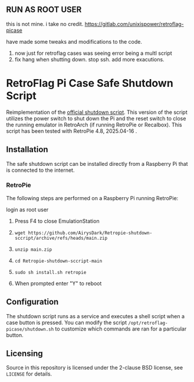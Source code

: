 ## RUN AS ROOT USER ##
this is not mine. i take no credit.
https://gitlab.com/unixispower/retroflag-picase

have made some tweaks and modifications to the code.
1. now just for retroflag cases was seeing error being a multI script
2. fix hang when shutting down. stop ssh. add more exacutions.

# RetroFlag Pi Case Safe Shutdown Script
Reimplementation of the [official shutdown script](
https://github.com/RetroFlag/retroflag-picase). This version of the
script utilizes the power switch to shut down the Pi and the reset switch to
close the running emulator in RetroArch (if running RetroPie or Recalbox).
This script has been tested with RetroPie 4.8, 2025.04-16 .


## Installation
The safe shutdown script can be installed directly from a Raspberry Pi that is
connected to the internet.

### RetroPie
The following steps are performed on a Raspberry Pi running RetroPie:

login as root user
1. Press F4 to close EmulationStation
2. ```shell
   wget https://github.com/AirysDark/Retropie-shutdown-sccript/archive/refs/heads/main.zip
   ```
3. ```shell
   unzip main.zip
   ```
4. ```shell
   cd Retropie-shutdown-sccript-main
   ```
5. ```shell
   sudo sh install.sh retropie
   ```
6. When prompted enter "Y" to reboot


## Configuration
The shutdown script runs as a service and executes a shell script when a case
button is pressed. You can modify the script `/opt/retroflag-picase/shutdown.sh`
to customize which commands are ran for a particular button.


## Licensing
Source in this repository is licensed under the 2-clause BSD license, see
`LICENSE` for details.
